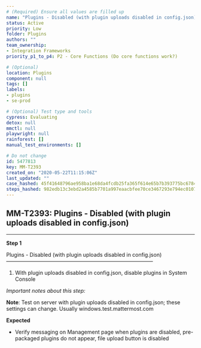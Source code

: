 ```yaml
---
# (Required) Ensure all values are filled up
name: "Plugins - Disabled (with plugin uploads disabled in config.json)"
status: Active
priority: Low
folder: Plugins
authors: ""
team_ownership: 
- Integration Frameworks
priority_p1_to_p4: P2 - Core Functions (Do core functions work?)

# (Optional)
location: Plugins
component: null
tags: []
labels: 
- plugins
- se-prod

# (Optional) Test type and tools
cypress: Evaluating
detox: null
mmctl: null
playwright: null
rainforest: []
manual_test_environments: []

# Do not change
id: 5477813
key: MM-T2393
created_on: "2020-05-22T11:15:06Z"
last_updated: ""
case_hashed: 45f41648796ae958ba1e68da4fcdb25fa365f614e65b7b393775bc678430580e12d000ff40b259df57d3d3a2121d1170
steps_hashed: 982edb13c3ebd2a4585b7701a997eaacbfee70ce3467293e794ec0107accfd5e6b71975efa155a004702ad2425384498
---
```


<!-- (Auto-generated) Based on frontmatter's "key" and "name" -->

## MM-T2393: Plugins - Disabled (with plugin uploads disabled in config.json)

---

**Step 1**

Plugins - Disabled (with plugin uploads disabled in config.json)\
————————————————————————————

1. With plugin uploads disabled in config.json, disable plugins in System Console

_Important notes about this step:_

**Note**: Test on server with plugin uploads disabled in config.json; these settings can change. Usually windows.test.mattermost.com

**Expected**

- Verify messaging on Management page when plugins are disabled, pre-packaged plugins do not appear, file upload button is disabled
